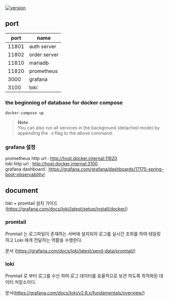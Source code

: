 [![version](https://img.shields.io/badge/springboot-2.7.16--SNAPSHOT-00bfb3?style=flat&logo=springboot)]()



## port

| port  | name        |
|-------|-------------|
| 11801 | auth server |
| 11802 | order server |
| 11810 | mariadb     |
| 11820 | prometheus  |
| 3000 | grafana     |
| 3100 | loki        |



### the beginning of database for docker compose

```shell
docker-compose up
```

> **Note**  
> You can also run all services in the background (detached mode) by appending the `-d` flag to the above command.

### grafana 설정
prometheus http url : http://host.docker.internal:11820 </br>
loki http url : http://host.docker.internal:3100 </br>
grafana dashboard : https://grafana.com/grafana/dashboards/17175-spring-boot-observability/

## document

loki + promtail 설치 가이드 (https://grafana.com/docs/loki/latest/setup/install/docker/)
### promtail
Promtail 는 로그파일이 존재하는 서버에 설치되어 로그를 실시간 조회를 하여 테일링 하고 
Loki 에게 전달하는 역활을 수행한다.

문서 (https://grafana.com/docs/loki/latest/send-data/promtail/)

### loki
Promtail 로 부터 로그를 수신 하여 
로그 데이터를 효율적으로 보관 하도록 최적화된 데이터 저장소이다. </br>

문서(https://grafana.com/docs/loki/v2.8.x/fundamentals/overview/)
